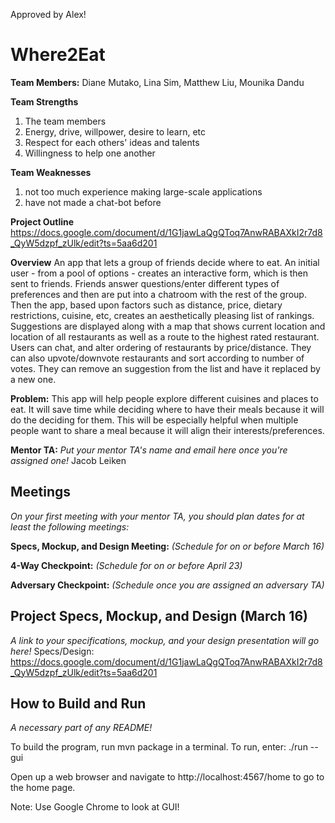 Approved by Alex!

# Where2Eat
**Team Members:** Diane Mutako, Lina Sim, Matthew Liu, Mounika Dandu

**Team Strengths**

1. The team members
2. Energy, drive, willpower, desire to learn, etc
3. Respect for each others' ideas and talents
4. Willingness to help one another

**Team Weaknesses**

1. not too much experience making large-scale applications
2. have not made a chat-bot before

**Project Outline**
https://docs.google.com/document/d/1G1jawLaQgQToq7AnwRABAXkI2r7d8_QyW5dzpf_zUlk/edit?ts=5aa6d201

**Overview**
An app that lets a group of friends decide where to eat. An initial user - from a pool of options - creates an interactive form, which is then sent to friends. Friends answer questions/enter different types of preferences and then are put into a chatroom with the rest of the group. Then the app, based upon factors such as distance, price, dietary restrictions, cuisine, etc, creates an aesthetically pleasing list of rankings. Suggestions are displayed along with a map that shows current location and location of all restaurants as well as a route to the highest rated restaurant. Users can chat, and alter ordering of restaurants by price/distance. They can also upvote/downvote restaurants and sort according to number of votes. They can remove an suggestion from the list and have it replaced by a new one. 

**Problem:**
This app will help people explore different cuisines and places to eat. It will save time while deciding where to have their meals because it will do the deciding for them. This will be especially helpful when multiple people want to share a meal because it will align their interests/preferences.

**Mentor TA:** _Put your mentor TA's name and email here once you're assigned one!_
Jacob Leiken

## Meetings
_On your first meeting with your mentor TA, you should plan dates for at least the following meetings:_

**Specs, Mockup, and Design Meeting:** _(Schedule for on or before March 16)_

**4-Way Checkpoint:** _(Schedule for on or before April 23)_

**Adversary Checkpoint:** _(Schedule once you are assigned an adversary TA)_

## Project Specs, Mockup, and Design (March 16)
_A link to your specifications, mockup, and your design presentation will go here!_
Specs/Design: 
https://docs.google.com/document/d/1G1jawLaQgQToq7AnwRABAXkI2r7d8_QyW5dzpf_zUlk/edit?ts=5aa6d201

## How to Build and Run
_A necessary part of any README!_

To build the program, run mvn package in a terminal. 
To run, enter: 
./run --gui

Open up a web browser and navigate to http://localhost:4567/home to go to the home page. 

Note: Use Google Chrome to look at GUI!
